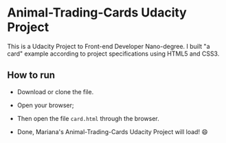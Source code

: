 Animal-Trading-Cards Udacity Project
===============================

This is a Udacity Project to Front-end Developer Nano-degree. I built "a card" example according to project specifications using HTML5 and CSS3.

## How to run

* Download or clone the file.

* Open your browser;

* Then open the file `card.html` through the browser.

* Done, Mariana's Animal-Trading-Cards Udacity Project will load! :smile:

